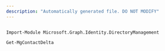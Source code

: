 ```yaml
---
description: "Automatically generated file. DO NOT MODIFY"
---
```


```powershellv2

Import-Module Microsoft.Graph.Identity.DirectoryManagement

Get-MgContactDelta

```